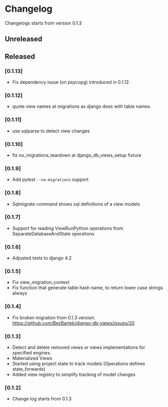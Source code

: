 # Changelog
Changelogs starts from version 0.1.3

## Unreleased

## Released

### [0.1.13]
- Fix dependency issue (on psycopg) introduced in 0.1.12.

### [0.1.12]
- quote view names at migrations as django does with table names.

### [0.1.11]
- use sqlparse to detect view changes

### [0.1.10]
- fix no_migrations_teardown at django_db_views_setup fixture

### [0.1.9]
- Add pytest `--no-migrations` support

### [0.1.8]
- Sqlmigrate command shows sql definitions of a view models

### [0.1.7]
- Support for reading ViewRunPython operations from SeparateDatabaseAndState operations

### [0.1.6]
- Adjusted tests to django 4.2

### [0.1.5]
- Fix view_migration_context
- Fix function that generate table hash name, to return lower case strings always 

### [0.1.4]
- Fix broken migration from 0.1.3 version.  https://github.com/BezBartek/django-db-views/issues/20


### [0.1.3]
- Detect and delete removed views or views implementations for specified engines.
- Materialized Views
- Started using project state to track models (Operations defines state_forwards)
- Added view registry to simplify tracking of model changes

### [0.1.2]
- Change log starts from 0.1.3
